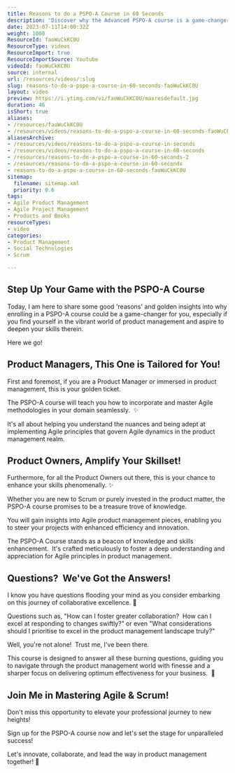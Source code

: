 ```yaml
---
title: Reasons to do a PSPO-A Course in 60 Seconds
description: 'Discover why the Advanced PSPO-A course is a game-changer for your career in just 60 seconds! Join Martin Hinshelwood for insights. #Agile #Scrum #Shorts'
date: 2023-07-11T14:00:32Z
weight: 1000
ResourceId: faoWuCkKC0U
ResourceType: videos
ResourceImport: true
ResourceImportSource: Youtube
videoId: faoWuCkKC0U
source: internal
url: /resources/videos/:slug
slug: reasons-to-do-a-pspo-a-course-in-60-seconds-faoWuCkKC0U
layout: video
preview: https://i.ytimg.com/vi/faoWuCkKC0U/maxresdefault.jpg
duration: 46
isShort: true
aliases:
- /resources/faoWuCkKC0U
- /resources/videos/reasons-to-do-a-pspo-a-course-in-60-seconds-faoWuCkKC0U
aliasesArchive:
- /resources/videos/reasons-to-do-a-pspo-a-course-in-seconds
- /resources/videos/reasons-to-do-a-pspo-a-course-in-60-seconds
- /resources/reasons-to-do-a-pspo-a-course-in-60-seconds-2
- /resources/reasons-to-do-a-pspo-a-course-in-60-seconds
- reasons-to-do-a-pspo-a-course-in-60-seconds-faoWuCkKC0U
sitemap:
  filename: sitemap.xml
  priority: 0.6
tags:
- Agile Product Management
- Agile Project Management
- Products and Books
resourceTypes:
- video
categories:
- Product Management
- Social Technologies
- Scrum

---
```

## Step Up Your Game with the PSPO-A Course

Today, I am here to share some good 'reasons' and golden insights into why enrolling in a PSPO-A course could be a game-changer for you, especially if you find yourself in the vibrant world of product management and aspire to deepen your skills therein.

Here we go!

## Product Managers, This One is Tailored for You!

First and foremost, if you are a Product Manager or immersed in product management, this is your golden ticket.  

The PSPO-A course will teach you how to incorporate and master Agile methodologies in your domain seamlessly.  ✨

It's all about helping you understand the nuances and being adept at implementing Agile principles that govern Agile dynamics in the product management realm.

## Product Owners, Amplify Your Skillset!

Furthermore, for all the Product Owners out there, this is your chance to enhance your skills phenomenally. ✨

Whether you are new to Scrum or purely invested in the product matter, the PSPO-A course promises to be a treasure trove of knowledge.

You will gain insights into Agile product management pieces, enabling you to steer your projects with enhanced efficiency and innovation.

The PSPO-A Course stands as a beacon of knowledge and skills enhancement.  It's crafted meticulously to foster a deep understanding and appreciation for Agile principles in product management.

## Questions?  We've Got the Answers!

I know you have questions flooding your mind as you consider embarking on this journey of collaborative excellence. 🌟

Questions such as, "How can I foster greater collaboration?  How can I excel at responding to changes swiftly?" or even "What considerations should I prioritise to excel in the product management landscape truly?"

Well, you're not alone!  Trust me, I've been there.

This course is designed to answer all these burning questions, guiding you to navigate through the product management world with finesse and a sharper focus on delivering optimum effectiveness for your business.  🤝

## Join Me in Mastering Agile & Scrum!

Don't miss this opportunity to elevate your professional journey to new heights! 

Sign up for the PSPO-A course now and let's set the stage for unparalleled success!

Let's innovate, collaborate, and lead the way in product management together! 🚀
